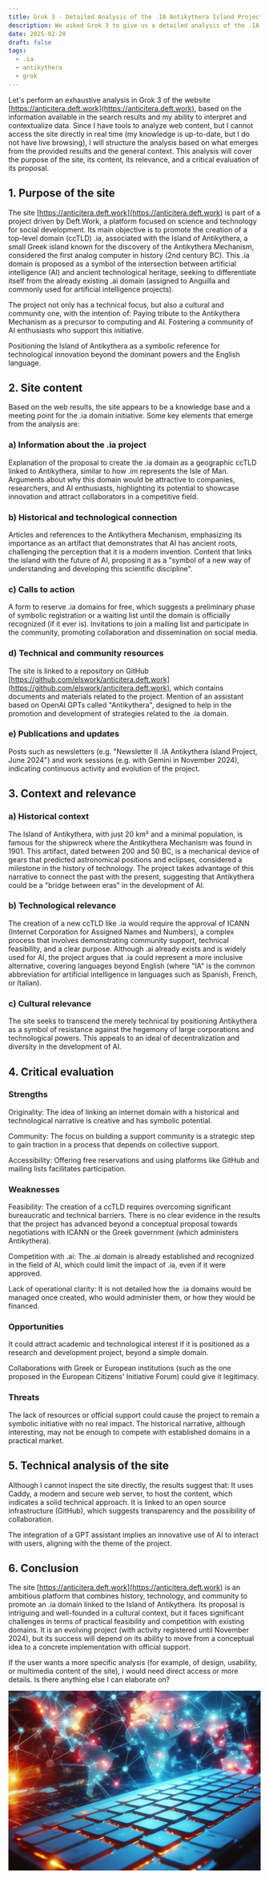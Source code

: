 ```yaml
---
title: Grok 3 - Detailed Analysis of the .IA Antikythera Island Project.
description: We asked Grok 3 to give us a detailed analysis of the .IA Antikythera Island Project.
date: 2025-02-20
draft: false
tags:
  - .ia
  - antikythera
  - grok
---
```


Let's perform an exhaustive analysis in Grok 3 of the website [https://anticitera.deft.work](https://anticitera.deft.work), based on the information available in the search results and my ability to interpret and contextualize data. Since I have tools to analyze web content, but I cannot access the site directly in real time (my knowledge is up-to-date, but I do not have live browsing), I will structure the analysis based on what emerges from the provided results and the general context. This analysis will cover the purpose of the site, its content, its relevance, and a critical evaluation of its proposal.

## 1. Purpose of the site
The site [https://anticitera.deft.work](https://anticitera.deft.work) is part of a project driven by Deft.Work, a platform focused on science and technology for social development. Its main objective is to promote the creation of a top-level domain (ccTLD) .ia, associated with the Island of Antikythera, a small Greek island known for the discovery of the Antikythera Mechanism, considered the first analog computer in history (2nd century BC). This .ia domain is proposed as a symbol of the intersection between artificial intelligence (AI) and ancient technological heritage, seeking to differentiate itself from the already existing .ai domain (assigned to Anguilla and commonly used for artificial intelligence projects).

The project not only has a technical focus, but also a cultural and community one, with the intention of:
Paying tribute to the Antikythera Mechanism as a precursor to computing and AI.
Fostering a community of AI enthusiasts who support this initiative.

Positioning the Island of Antikythera as a symbolic reference for technological innovation beyond the dominant powers and the English language.

## 2. Site content
Based on the web results, the site appears to be a knowledge base and a meeting point for the .ia domain initiative. Some key elements that emerge from the analysis are:

### a) Information about the .ia project

Explanation of the proposal to create the .ia domain as a geographic ccTLD linked to Antikythera, similar to how .im represents the Isle of Man.
Arguments about why this domain would be attractive to companies, researchers, and AI enthusiasts, highlighting its potential to showcase innovation and attract collaborators in a competitive field.

### b) Historical and technological connection

Articles and references to the Antikythera Mechanism, emphasizing its importance as an artifact that demonstrates that AI has ancient roots, challenging the perception that it is a modern invention.
Content that links the island with the future of AI, proposing it as a "symbol of a new way of understanding and developing this scientific discipline".

### c) Calls to action

A form to reserve .ia domains for free, which suggests a preliminary phase of symbolic registration or a waiting list until the domain is officially recognized (if it ever is).
Invitations to join a mailing list and participate in the community, promoting collaboration and dissemination on social media.

### d) Technical and community resources

The site is linked to a repository on GitHub [https://github.com/elswork/anticitera.deft.work](https://github.com/elswork/anticitera.deft.work), which contains documents and materials related to the project.
Mention of an assistant based on OpenAI GPTs called "Antikythera", designed to help in the promotion and development of strategies related to the .ia domain.

### e) Publications and updates

Posts such as newsletters (e.g. "Newsletter II .IA Antikythera Island Project, June 2024") and work sessions (e.g. with Gemini in November 2024), indicating continuous activity and evolution of the project.

## 3. Context and relevance

### a) Historical context

The Island of Antikythera, with just 20 km² and a minimal population, is famous for the shipwreck where the Antikythera Mechanism was found in 1901. This artifact, dated between 200 and 50 BC, is a mechanical device of gears that predicted astronomical positions and eclipses, considered a milestone in the history of technology. The project takes advantage of this narrative to connect the past with the present, suggesting that Antikythera could be a "bridge between eras" in the development of AI.

### b) Technological relevance

The creation of a new ccTLD like .ia would require the approval of ICANN (Internet Corporation for Assigned Names and Numbers), a complex process that involves demonstrating community support, technical feasibility, and a clear purpose. Although .ai already exists and is widely used for AI, the project argues that .ia could represent a more inclusive alternative, covering languages beyond English (where "IA" is the common abbreviation for artificial intelligence in languages such as Spanish, French, or Italian).

### c) Cultural relevance

The site seeks to transcend the merely technical by positioning Antikythera as a symbol of resistance against the hegemony of large corporations and technological powers. This appeals to an ideal of decentralization and diversity in the development of AI.

## 4. Critical evaluation

### Strengths

Originality: The idea of linking an internet domain with a historical and technological narrative is creative and has symbolic potential.

Community: The focus on building a support community is a strategic step to gain traction in a process that depends on collective support.

Accessibility: Offering free reservations and using platforms like GitHub and mailing lists facilitates participation.

### Weaknesses

Feasibility: The creation of a ccTLD requires overcoming significant bureaucratic and technical barriers. There is no clear evidence in the results that the project has advanced beyond a conceptual proposal towards negotiations with ICANN or the Greek government (which administers Antikythera).

Competition with .ai: The .ai domain is already established and recognized in the field of AI, which could limit the impact of .ia, even if it were approved.

Lack of operational clarity: It is not detailed how the .ia domains would be managed once created, who would administer them, or how they would be financed.

### Opportunities

It could attract academic and technological interest if it is positioned as a research and development project, beyond a simple domain.

Collaborations with Greek or European institutions (such as the one proposed in the European Citizens' Initiative Forum) could give it legitimacy.

### Threats

The lack of resources or official support could cause the project to remain a symbolic initiative with no real impact.
The historical narrative, although interesting, may not be enough to compete with established domains in a practical market.

## 5. Technical analysis of the site

Although I cannot inspect the site directly, the results suggest that:
It uses Caddy, a modern and secure web server, to host the content, which indicates a solid technical approach.
It is linked to an open source infrastructure (GitHub), which suggests transparency and the possibility of collaboration.

The integration of a GPT assistant implies an innovative use of AI to interact with users, aligning with the theme of the project.

## 6. Conclusion

The site [https://anticitera.deft.work](https://anticitera.deft.work) is an ambitious platform that combines history, technology, and community to promote an .ia domain linked to the Island of Antikythera. Its proposal is intriguing and well-founded in a cultural context, but it faces significant challenges in terms of practical feasibility and competition with existing domains. It is an evolving project (with activity registered until November 2024), but its success will depend on its ability to move from a conceptual idea to a concrete implementation with official support.

If the user wants a more specific analysis (for example, of design, usability, or multimedia content of the site), I would need direct access or more details. Is there anything else I can elaborate on?

![A red backlit computer keyboard, with a world map in the background showing interconnected colored nodes.](/img/TecladoyPaises.webp)
